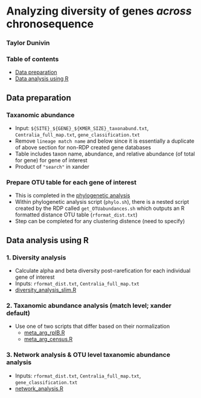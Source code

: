 # Analyzing diversity of genes *across* chronosequence
### Taylor Dunivin

### Table of contents
* [Data preparation](https://github.com/ShadeLab/Xander_arsenic/tree/master/diversity_analysis#data-preparation)
* [Data analysis using R](https://github.com/ShadeLab/Xander_arsenic/tree/master/diversity_analysis#data-analysis-using-r)

## Data preparation
### Taxanomic abundance
 * Input: ```${SITE}_${GENE}_${KMER_SIZE}_taxonabund.txt```, `Centralia_full_map.txt`, `gene_classification.txt`
 * Remove `lineage match name` and below since it is essentially a duplicate of above section for non-RDP created gene databases
 * Table includes taxon name, abundance, and relative abundance (of total for gene) for gene of interest
 * Product of ` "search" ` in xander

### Prepare OTU table for each gene of interest
* This is completed in the [phylogenetic analysis](https://github.com/ShadeLab/Xander_arsenic/tree/master/phylogenetic_analysis)
* Within phylogenetic analysis script (`phylo.sh`), there is a nested script created by the RDP called `get_OTUabundances.sh` which outputs an R formatted distance OTU table (`rformat_dist.txt`)
* Step can be completed for any clustering distence (need to specify)

## Data analysis using R 
### 1. Diversity analysis
* Calculate alpha and beta diversity post-rarefication for each individual gene of interest
* Inputs: `rformat_dist.txt`, `Centralia_full_map.txt`
* [diversity_analysis_slim.R](https://github.com/ShadeLab/Xander_arsenic/blob/master/diversity_analysis/diversity_analysis_slim.R)


### 2. Taxanomic abundance analysis (match level; xander default)
* Use one of two scripts that differ based on their normalization
    * [meta_arg_rplB.R](https://github.com/ShadeLab/Xander_arsenic/blob/master/diversity_analysis/meta_arg_rplB.R)
    * [meta_arg_census.R](https://github.com/ShadeLab/Xander_arsenic/blob/master/diversity_analysis/meta_arg_census.R)

### 3. Network analysis & OTU level taxanomic abundance analysis
* Inputs: `rformat_dist.txt`, `Centralia_full_map.txt`, `gene_classification.txt`
* [network_analysis.R](https://github.com/ShadeLab/Xander_arsenic/blob/master/diversity_analysis/network_analysis.R)

